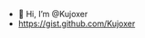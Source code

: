 - 👋 Hi, I’m @Kujoxer
- https://gist.github.com/Kujoxer
<!---
Kujoxer/Kujoxer is a ✨ special ✨ repository because its `README.md` (this file) appears on your GitHub profile.
You can click the Preview link to take a look at your changes.
--->
